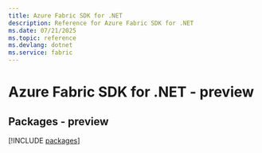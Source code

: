 ```yaml
---
title: Azure Fabric SDK for .NET
description: Reference for Azure Fabric SDK for .NET
ms.date: 07/21/2025
ms.topic: reference
ms.devlang: dotnet
ms.service: fabric
---
```

# Azure Fabric SDK for .NET - preview
## Packages - preview
[!INCLUDE [packages](fabric-index.md)]
